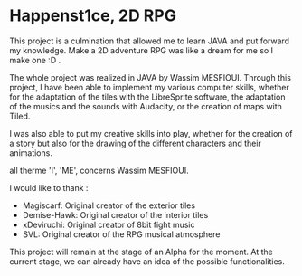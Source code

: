 # Happenst1ce, 2D RPG

This project is a culmination that allowed me to learn JAVA and put forward my knowledge.
Make a 2D adventure RPG was like a dream for me so I make one :D .

The whole project was realized in JAVA by Wassim MESFIOUI.
Through this project, I have been able to implement my various computer skills, whether for the adaptation of the tiles with the LibreSprite software, the adaptation of the musics and the sounds with Audacity, or the creation of maps with Tiled.

I was also able to put my creative skills into play, whether for the creation of a story but also for the drawing of the different characters and their animations.

all therme 'I', 'ME', concerns Wassim MESFIOUI.

I would like to thank :
- Magiscarf: Original creator of the exterior tiles
- Demise-Hawk: Original creator of the interior tiles
- xDeviruchi: Original creator of 8bit fight music
- SVL: Original creator of the RPG musical atmosphere


This project will remain at the stage of an Alpha for the moment.
At the current stage, we can already have an idea of the possible functionalities.
